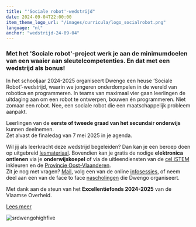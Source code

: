 ```yaml
---
title: "'Sociale robot'-wedstrijd"
date: 2024-09-04T22:00:00
item_theme_logo_url: "/images/curricula/logo_socialrobot.png"
language: "nl"
anchor: "wedstrijd-24-09-04"
---
```

### Met het 'Sociale robot'-project werk je aan de minimumdoelen van een waaier aan sleutelcompetenties. En dat met een wedstrijd als bonus!

In het schooljaar 2024-2025 organiseert Dwengo een heuse ‘Sociale Robot’-wedstrijd, waarin we jongeren onderdompelen in de wereld van robotica en programmeren. 
In teams van maximaal vier gaan leerlingen de uitdaging aan om een robot te ontwerpen, bouwen én programmeren. 
Niet zomaar een robot. Nee, een sociale robot die een maatschappelijk probleem aanpakt. 

Leerlingen van de **eerste of tweede graad van het secundair onderwijs** kunnen deelnemen.<br>
Zet alvast de finaledag van 7 mei 2025 in je agenda.

Wil jij als leerkracht deze wedstrijd begeleiden? Dan kan je een beroep doen op uitgebreid [lesmateriaal](https://dwengo.org/socialerobot). Bovendien kan je gratis de nodige **elektronica ontlenen** 
via je **onderwijskoepel** of via de uitleendiensten van de [cel iSTEM](https://www.istem.be/2023/09/29/dwengos-uitproberen-2/) inkleuren en de [Provincie Oost-Vlaanderen](https://oost-vlaanderen.be/leren/materialen-activiteiten-scholen/educatief-materiaal/stem/secundair-onderwijs/de-sociale-robot.html).<br>
Zit je nog met vragen? [Mail](mailto:robotwedstrijd@dwengo.org), volg een van de online [infosessies](https://dwengo.org/agenda/), of neem deel aan een van de face to face [nascholingen](https://dwengo.org/agenda/) die Dwengo organiseert.


Met dank aan de steun van het **Excellentiefonds 2024-2025** van de Vlaamse Overheid. 

[Lees meer](https://dwengo.org/socialerobotwedstrijd/)

![srdwengohighfive](https://github.com/user-attachments/assets/85e1297c-00d4-4ac9-aeba-e8bace81a883)
